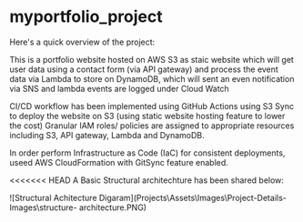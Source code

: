 # myportfolio_project

Here's a quick overview of the project:

This is a portfolio website hosted on AWS S3 as staic website which will get user data using a contact form (via API gateway) and process the event data via Lambda to store on DynamoDB, which will sent an even notification via SNS and lambda events are logged under Cloud Watch

CI/CD workflow has been implemented using GitHub Actions using S3 Sync to deploy the website on S3 (using static website hosting feature to lower the cost)
Granular IAM roles/ policies are assigned to appropriate resources including S3, API gateway, Lambda and DynamoDB.

In order perform Infrastructure as Code (IaC) for consistent deployments, useed AWS CloudFormation with GitSync feature enabled.

<<<<<<< HEAD
A Basic Structural architechture has been shared below:

![Structural Achitecture Digaram](Projects\Assets\Images\Project-Details-Images\structure- architecture.PNG)
